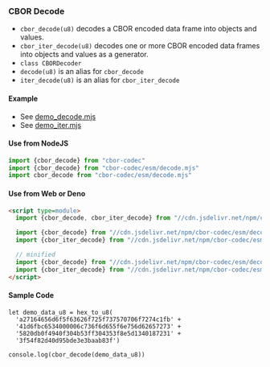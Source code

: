 ### CBOR Decode

- `cbor_decode(u8)` decodes a CBOR encoded data frame into objects and values.
- `cbor_iter_decode(u8)` decodes one or more CBOR encoded data frames into objects and values as a generator.
- `class CBORDecoder`
- `decode(u8)` is an alias for `cbor_decode`
- `iter_decode(u8)` is an alias for `cbor_iter_decode`

#### Example

- See [demo_decode.mjs](../examples/demo_decode.mjs)
- See [demo_iter.mjs](../examples/demo_iter.mjs)


#### Use from NodeJS

```javascript
import {cbor_decode} from "cbor-codec"
import {cbor_decode} from "cbor-codec/esm/decode.mjs"
import cbor_decode from "cbor-codec/esm/decode.mjs"
```

#### Use from Web or Deno

```html
<script type=module>
  import {cbor_decode, cbor_iter_decode} from "//cdn.jsdelivr.net/npm/cbor-codec/esm/index.mjs"

  import {cbor_decode} from "//cdn.jsdelivr.net/npm/cbor-codec/esm/decode.mjs"
  import {cbor_iter_decode} from "//cdn.jsdelivr.net/npm/cbor-codec/esm/decode.mjs"

  // minified
  import {cbor_decode} from "//cdn.jsdelivr.net/npm/cbor-codec/esm/decode.min.mjs"
  import {cbor_iter_decode} from "//cdn.jsdelivr.net/npm/cbor-codec/esm/decode.min.mjs"
</script>
```

#### Sample Code

```
let demo_data_u8 = hex_to_u8(
  'a27164656d6f5f63626f725f737570706f7274c1fb' +
  '41d6fbc6534000006c736f6d655f6e756d62657273' +
  '5820db0f4940f304b53ff304353f8e5d1340187231' +
  '3f54f82d40d95bde3e3baab83f')

console.log(cbor_decode(demo_data_u8))
```
